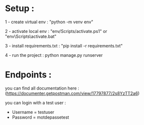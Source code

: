 # Setup :
1 - create virtual env : "python -m venv env"

2 - activate local env : "env/Scripts/activate.ps1" or "env\Scripts\activate.bat"

3 - install requirements.txt : "pip install -r requirements.txt"

4 - run the project : python manage.py runserver


# Endpoints :
you can find all documentation here : (https://documenter.getpostman.com/view/17797877/2s8YzTT2a6)
 
you can login with a test user : 
- Username = testuser
- Password = motdepassetest


